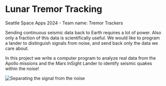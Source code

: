 # Lunar Tremor Tracking
Seattle Space Apps 2024 - Team name: Tremor Trackers

Sending continuous seismic data back to Earth requires a lot of power. Also only a fraction of this data is scientifically useful. We would like to program a lander to distinguish signals from noise, and send back only the data we care about.  

In this project we write a computer program to analyze real data from the Apollo missions and the Mars InSight Lander to identify seismic quakes within the noise!

![Separating the signal from the noise](https://github.com/sharonli/tremortrackers/images/normal.png "Separating the signal from the noise")
